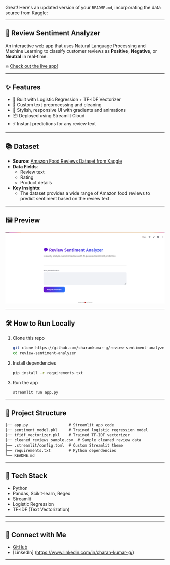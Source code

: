 Great! Here's an updated version of your `README.md`, incorporating the data source from Kaggle:

---

## 💬 Review Sentiment Analyzer

An interactive web app that uses Natural Language Processing and Machine Learning to classify customer reviews as **Positive**, **Negative**, or **Neutral** in real-time.

🔥 [Check out the live app!](https://review-sentiment-analyzer-9xq56pwgjvlw6kxspbzzfd.streamlit.app/)

---

## ✨ Features

- 🧠 Built with Logistic Regression + TF-IDF Vectorizer
- 🧹 Custom text preprocessing and cleaning
- 🎨 Stylish, responsive UI with gradients and animations
- 📦 Deployed using Streamlit Cloud
- ⚡ Instant predictions for any review text

---

## 📚 Dataset

- **Source**: [Amazon Food Reviews Dataset from Kaggle](https://www.kaggle.com/datasets)
- **Data Fields**:
  - Review text
  - Rating
  - Product details
- **Key Insights**:
  - The dataset provides a wide range of Amazon food reviews to predict sentiment based on the review text.

---

## 🖼️ Preview

![App Screenshot](
app_screenshot.PNG)

---

## 🛠️ How to Run Locally

1. Clone this repo
   ```bash
   git clone https://github.com/charankumar-g/review-sentiment-analyzer.git
   cd review-sentiment-analyzer
   ```

2. Install dependencies
   ```bash
   pip install -r requirements.txt
   ```

3. Run the app
   ```bash
   streamlit run app.py
   ```

---

## 📂 Project Structure

```
├── app.py                  # Streamlit app code
├── sentiment_model.pkl     # Trained logistic regression model
├── tfidf_vectorizer.pkl    # Trained TF-IDF vectorizer
├── cleaned_reviews_sample.csv  # Sample cleaned review data
├── .streamlit/config.toml  # Custom Streamlit theme
├── requirements.txt        # Python dependencies
└── README.md
```

---

## 🚀 Tech Stack

- Python
- Pandas, Scikit-learn, Regex
- Streamlit
- Logistic Regression
- TF-IDF (Text Vectorization)

---

---

## 🔗 Connect with Me

- [GitHub](https://github.com/charankumar-g)
- [LinkedIn] (https://www.linkedin.com/in/charan-kumar-g/)

---

